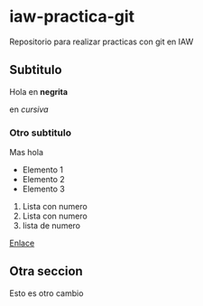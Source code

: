 # iaw-practica-git
Repositorio para realizar practicas con git en IAW
## Subtitulo
Hola
en **negrita**

en *cursiva*

### Otro subtitulo
Mas hola
* Elemento 1
* Elemento 2
* Elemento 3
1. Lista con numero
1. Lista con numero
2. lista de numero

[Enlace](http://iescelia.org/web)

## Otra seccion

Esto es otro cambio

